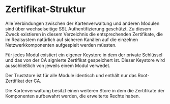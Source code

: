 Zertifikat-Struktur
===================
Alle Verbindungen zwischen der Kartenverwaltung und anderen Modulen sind
über wechselseitige SSL Authentifizierung geschützt. Zu diesem Zweck existieren
in diesem Verzeichnis die entsprechenden Zertifikate, die im Realsystem
natürlich auf sicheren Kanälen auf die einzelnen Netzwerkkomponenten
aufgespielt werden müssten.

Für jedes Modul existiert ein eigener Keystore in dem der private Schlüssel
und das von der CA signierte Zertifikat gespeichert ist. Dieser Keystore
wird ausschließlich von jeweils einem Modul verwedet.

Der Truststore ist für alle Module identisch und enthält nur das Root-Zertifikat
der CA.

Die Kartenverwaltung besitzt einen weiteren Store in dem die Zertifikate
der Komponenten aufbewahrt werden, die erweiterte Rechte haben.

